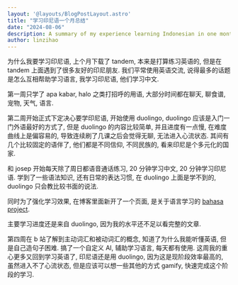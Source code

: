 ```yaml
---
layout: '@layouts/BlogPostLayout.astro'
title: "学习印尼语一个月总结"
date: "2024-08-06"
description: A summary of my experience learning Indonesian in one month, discussing the challenges and achievements, and providing insights into the learning process.
author: linzihao
---
```


为什么我要学习印尼语, 上个月下载了 tandem, 本来是打算练习英语的, 但是在 tandem 上面遇到了很多友好的印尼朋友.
我们平常使用英语交流, 说得最多的话题是怎么互相帮助学习语言, 我学习印尼语, 他们学习中文.

第一周只学了 apa kabar, halo 之类打招呼的用语, 大部分时间都在聊天, 聊食谱, 宠物, 天气, 语言.

第二周开始正式下定决心要学印尼语, 开始使用 duolingo, duolingo 应该是入门一门外语最好的方式了, 但是 duolingo 的内容比较简单,
并且进度有一点慢, 在难度曲线上是偏容易的, 导致连续刷了几课之后会觉得无聊, 无法进入心流状态.
其间有几个比较固定的语伴了, 他们都是不同信仰, 不同民族的, 看来印尼是个多元化的国家.

和 josep 开始每天除了周日都语音通话练习, 20 分钟学习中文, 20 分钟学习印尼语.
学到了一些语法知识, 还有日常的表达习惯, 在 duolingo 上面是学不到的, duolingo 只会教比较书面的说法.

同时为了强化学习效果, 在博客里面新开了一个页面, 是关于语言学习的 [bahasa project](/bahasa/bahasa_project).

主要学习进度还是来自 duolingo, 因为我的水平还不足以看完整的文章.

第四周在 b 站了解到主动词汇和被动词汇的概念, 知道了为什么我能听懂英语, 但是自己造句子困难.
搞了一个自定义 AI, 辅助学习语言, 每天都有使用. 
这周我的重心更多又回到学习英语了, 印尼语还是用 duolingo, 因为这是现阶段效率最高的, 虽然进入不了心流状态, 但是应该可以想一些其他的方式 gamify, 快速完成这个阶段的学习.